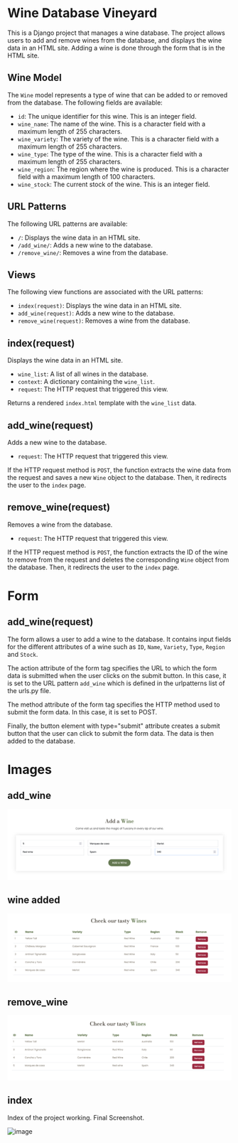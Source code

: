 # Wine Database Vineyard

This is a Django project that manages a wine database. The project allows users to add and remove wines from the database, and displays the wine data in an HTML site.
Adding a wine is done through the form that is in the HTML site.

## Wine Model

The `Wine` model represents a type of wine that can be added to or removed from the database. The following fields are available:

- `id`: The unique identifier for this wine. This is an integer field.
- `wine_name`: The name of the wine. This is a character field with a maximum length of 255 characters.
- `wine_variety`: The variety of the wine. This is a character field with a maximum length of 255 characters.
- `wine_type`: The type of the wine. This is a character field with a maximum length of 255 characters.
- `wine_region`: The region where the wine is produced. This is a character field with a maximum length of 100 characters.
- `wine_stock`: The current stock of the wine. This is an integer field.

## URL Patterns

The following URL patterns are available:

- `/`: Displays the wine data in an HTML site.
- `/add_wine/`: Adds a new wine to the database.
- `/remove_wine/`: Removes a wine from the database.

## Views

The following view functions are associated with the URL patterns:

- `index(request)`: Displays the wine data in an HTML site.
- `add_wine(request)`: Adds a new wine to the database.
- `remove_wine(request)`: Removes a wine from the database.

## index(request)

Displays the wine data in an HTML site.

- `wine_list`: A list of all wines in the database.
- `context`: A dictionary containing the `wine_list`.
- `request`: The HTTP request that triggered this view.

Returns a rendered `index.html` template with the `wine_list` data.

## add_wine(request)

Adds a new wine to the database.

- `request`: The HTTP request that triggered this view.

If the HTTP request method is `POST`, the function extracts the wine data from the request and saves a new `Wine` object to the database. Then, it redirects the user to the `index` page.

## remove_wine(request)

Removes a wine from the database.

- `request`: The HTTP request that triggered this view.

If the HTTP request method is `POST`, the function extracts the ID of the wine to remove from the request and deletes the corresponding `Wine` object from the database. Then, it redirects the user to the `index` page.


# Form

## add_wine(request)

The form allows a user to add a wine to the database. It contains input fields for the different attributes of a wine such as `ID`, `Name`, `Variety`, `Type`, `Region` and `Stock`. 

The action attribute of the form tag specifies the URL to which the form data is submitted when the user clicks on the submit button. In this case, it is set to the URL pattern `add_wine` which is defined in the urlpatterns list of the urls.py file.

The method attribute of the form tag specifies the HTTP method used to submit the form data. In this case, it is set to POST.

Finally, the button element with type="submit" attribute creates a submit button that the user can click to submit the form data. The data is then added to the database.

# Images

## add_wine
![image](./readme_images/add_a_wine.png)

## wine added
![image](./readme_images/wine_added.png)

## remove_wine
![image](./readme_images/wine_removed.png)


## index
Index of the project working. Final Screenshot.

![image](./readme_images/index.png)
